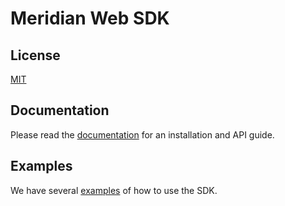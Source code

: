 # Meridian Web SDK

## License

[MIT](LICENSE)

## Documentation

Please read the [documentation][] for an installation and API guide.

## Examples

We have several [examples][] of how to use the SDK.

[examples]: https://arubanetworks.github.io/meridian-web-sdk
[download]: https://docs.meridianapps.com/hc/en-us/articles/360039669854-SDK-Downloads

<!-- TODO: Update this link below -->

[documentation]: https://arubanetworks.github.io/meridian-web-sdk/
